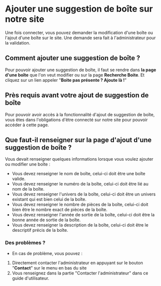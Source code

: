 # Ajouter une suggestion de boîte sur notre site

Une fois connecter, vous pouvez demander la modification d'une boîte ou l'ajout d'une boîte sur le site. Une demande sera fait à l'administrateur pour la validation.

## Comment ajouter une suggestion de boîte ?

Pour pouvoir ajouter une suggestion de boîte, il faut se rendre dans **la page d'une boîte** que l'on veut modifier ou sur la page **Recherche Boite**. Et cliquez sur un lien appeler "**Boite pas présente ? Ajoute là !**"

## Près requis avant votre ajout de suggestion de boîte

Pour pouvoir avoir accès à la fonctionnalité d'ajout de suggestion de boîte, vous êtes dans l'obligations d'être connecté sur notre site pour pouvoir accéder à cette page.

## Que faut-il renseigner sur la page d'ajout d'une suggestion de boîte ?

Vous devait renseigner quelques informations lorsque vous voulez ajouter ou modifier une boîte :
- Vous devez renseigner le nom de boîte, celui-ci doit être une boîte valide.
- Vous devez renseigner le numéro de la boîte, celui-ci doit être lié au nom de la boîte.
- Vous devez renseigner l'univers de la boîte, celui-ci doit être un univers existant qui est bien celui de la boîte.
- Vous devez renseigner le nombre de pièces de la boîte, celui-ci doit bien être le nombre exact de pièces de la boîte.
- Vous devez renseigner l'année de sortie de la boîte, celui-ci doit être la bonne année de sortie de la boîte.
- Vous devez renseigner la description de la boîte, celui-ci doit être le descriptif précis de la boîte.

### Des problèmes ?

- En cas de problème, vous pouvez :
1. Directement contacter l'administrateur en appuyant sur le bouton "**Contact**" sur le menu en bas du site
2. Vous renseignez dans la partie "Contacter l'administrateur" dans ce guide d'utilisateur.